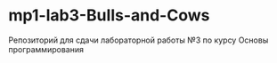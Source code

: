 # mp1-lab3-Bulls-and-Cows
Репозиторий для сдачи лабораторной работы №3 по курсу Основы программирования
